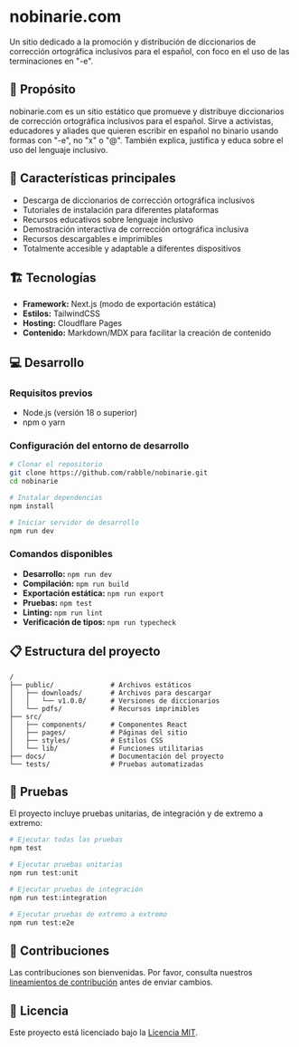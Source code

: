 # nobinarie.com

Un sitio dedicado a la promoción y distribución de diccionarios de corrección ortográfica inclusivos para el español, con foco en el uso de las terminaciones en "-e".

## 🎯 Propósito

nobinarie.com es un sitio estático que promueve y distribuye diccionarios de corrección ortográfica inclusivos para el español. Sirve a activistas, educadores y aliades que quieren escribir en español no binario usando formas con "-e", no "x" o "@". También explica, justifica y educa sobre el uso del lenguaje inclusivo.

## 🧩 Características principales

- Descarga de diccionarios de corrección ortográfica inclusivos
- Tutoriales de instalación para diferentes plataformas
- Recursos educativos sobre lenguaje inclusivo
- Demostración interactiva de corrección ortográfica inclusiva
- Recursos descargables e imprimibles
- Totalmente accesible y adaptable a diferentes dispositivos

## 🏗️ Tecnologías

- **Framework:** Next.js (modo de exportación estática)
- **Estilos:** TailwindCSS
- **Hosting:** Cloudflare Pages
- **Contenido:** Markdown/MDX para facilitar la creación de contenido

## 💻 Desarrollo

### Requisitos previos

- Node.js (versión 18 o superior)
- npm o yarn

### Configuración del entorno de desarrollo

```bash
# Clonar el repositorio
git clone https://github.com/rabble/nobinarie.git
cd nobinarie

# Instalar dependencias
npm install

# Iniciar servidor de desarrollo
npm run dev
```

### Comandos disponibles

- **Desarrollo:** `npm run dev`
- **Compilación:** `npm run build`
- **Exportación estática:** `npm run export`
- **Pruebas:** `npm test`
- **Linting:** `npm run lint`
- **Verificación de tipos:** `npm run typecheck`

## 📋 Estructura del proyecto

```
/
├── public/              # Archivos estáticos
│   ├── downloads/       # Archivos para descargar
│   │   └── v1.0.0/      # Versiones de diccionarios
│   └── pdfs/            # Recursos imprimibles
├── src/
│   ├── components/      # Componentes React
│   ├── pages/           # Páginas del sitio
│   ├── styles/          # Estilos CSS
│   └── lib/             # Funciones utilitarias
├── docs/                # Documentación del proyecto
└── tests/               # Pruebas automatizadas
```

## 🧪 Pruebas

El proyecto incluye pruebas unitarias, de integración y de extremo a extremo:

```bash
# Ejecutar todas las pruebas
npm test

# Ejecutar pruebas unitarias
npm run test:unit

# Ejecutar pruebas de integración
npm run test:integration

# Ejecutar pruebas de extremo a extremo
npm run test:e2e
```

## 🤝 Contribuciones

Las contribuciones son bienvenidas. Por favor, consulta nuestros [lineamientos de contribución](CONTRIBUTING.md) antes de enviar cambios.

## 📄 Licencia

Este proyecto está licenciado bajo la [Licencia MIT](LICENSE).